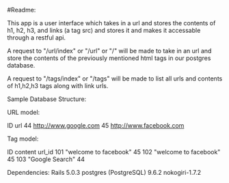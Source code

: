 #Readme:


This app is a user interface which takes in a url and stores the contents of h1, h2, h3, and links (a tag src) and stores it and makes it accessable through a restful api.



A request to "/url/index" or "/url" or "/" will be made to take in an url and store the contents of the previously mentioned html tags in our postgres database. 

A request to "/tags/index" or "/tags" will be made to list all urls and contents of h1,h2,h3 tags along with link urls.



Sample Database Structure:

URL model:

ID 		url
44		http://www.google.com
45		http://www.facebook.com


Tag model:

ID 		content 				url_id
101		"welcome to facebook"	  45
102		"welcome to facebook"	  45
103		"Google Search"	 		  44


Dependencies:
Rails 5.0.3
postgres (PostgreSQL) 9.6.2
nokogiri-1.7.2
